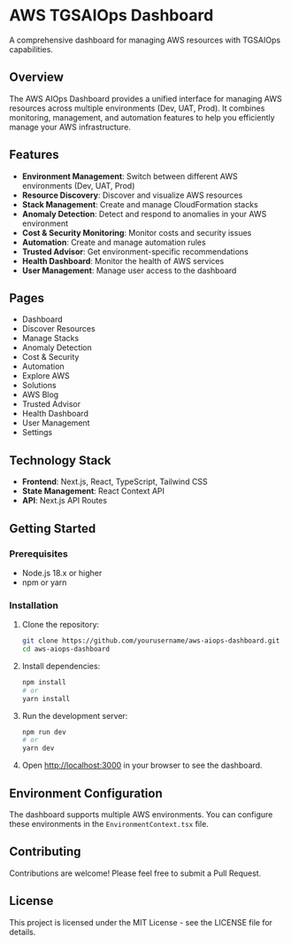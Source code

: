 # AWS TGSAIOps Dashboard

A comprehensive dashboard for managing AWS resources with TGSAIOps capabilities.

## Overview

The AWS AIOps Dashboard provides a unified interface for managing AWS resources across multiple environments (Dev, UAT, Prod). It combines monitoring, management, and automation features to help you efficiently manage your AWS infrastructure.

## Features

- **Environment Management**: Switch between different AWS environments (Dev, UAT, Prod)
- **Resource Discovery**: Discover and visualize AWS resources
- **Stack Management**: Create and manage CloudFormation stacks
- **Anomaly Detection**: Detect and respond to anomalies in your AWS environment
- **Cost & Security Monitoring**: Monitor costs and security issues
- **Automation**: Create and manage automation rules
- **Trusted Advisor**: Get environment-specific recommendations
- **Health Dashboard**: Monitor the health of AWS services
- **User Management**: Manage user access to the dashboard

## Pages

- Dashboard
- Discover Resources
- Manage Stacks
- Anomaly Detection
- Cost & Security
- Automation
- Explore AWS
- Solutions
- AWS Blog
- Trusted Advisor
- Health Dashboard
- User Management
- Settings

## Technology Stack

- **Frontend**: Next.js, React, TypeScript, Tailwind CSS
- **State Management**: React Context API
- **API**: Next.js API Routes

## Getting Started

### Prerequisites

- Node.js 18.x or higher
- npm or yarn

### Installation

1. Clone the repository:
   ```bash
   git clone https://github.com/yourusername/aws-aiops-dashboard.git
   cd aws-aiops-dashboard
   ```

2. Install dependencies:
   ```bash
   npm install
   # or
   yarn install
   ```

3. Run the development server:
   ```bash
   npm run dev
   # or
   yarn dev
   ```

4. Open [http://localhost:3000](http://localhost:3000) in your browser to see the dashboard.

## Environment Configuration

The dashboard supports multiple AWS environments. You can configure these environments in the `EnvironmentContext.tsx` file.

## Contributing

Contributions are welcome! Please feel free to submit a Pull Request.

## License

This project is licensed under the MIT License - see the LICENSE file for details.
